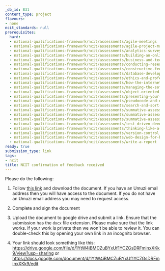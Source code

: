 ```yaml
---
_db_id: 831
content_type: project
flavours:
- none
ncit_standards: null
prerequisites:
  hard:
  - national-qualifications-framework/ncit/assessments/agile-meetings
  - national-qualifications-framework/ncit/assessments/agile-project-management
  - national-qualifications-framework/ncit/assessments/analytics-surveys-and-reports
  - national-qualifications-framework/ncit/assessments/building-an-online-business
  - national-qualifications-framework/ncit/assessments/business-and-technology
  - national-qualifications-framework/ncit/assessments/conducting-research-and-user-interviews
  - national-qualifications-framework/ncit/assessments/constructive-feedback
  - national-qualifications-framework/ncit/assessments/database-development
  - national-qualifications-framework/ncit/assessments/ethics-and-professionalism
  - national-qualifications-framework/ncit/assessments/how-the-internet-works
  - national-qualifications-framework/ncit/assessments/managing-the-software-development-process
  - national-qualifications-framework/ncit/assessments/object-oriented-programming
  - national-qualifications-framework/ncit/assessments/presenting-your-findings
  - national-qualifications-framework/ncit/assessments/pseudocode-and-documentation
  - national-qualifications-framework/ncit/assessments/search-and-sort-techniques
  - national-qualifications-framework/ncit/assessments/summative-assessment-1
  - national-qualifications-framework/ncit/assessments/summative-assessment-2
  - national-qualifications-framework/ncit/assessments/summative-assessment-3
  - national-qualifications-framework/ncit/assessments/test-driven-development
  - national-qualifications-framework/ncit/assessments/thinking-like-a-machine
  - national-qualifications-framework/ncit/assessments/version-control
  - national-qualifications-framework/ncit/assessments/web-design-for-business
  - national-qualifications-framework/ncit/assessments/write-a-report
ready: true
submission_type: link
tags:
- ncit
title: NCIT confirmation of feedback received
---
```


Please do the following:

1. Follow [this link](https://docs.google.com/document/d/1TPhtKwQmakt4cYRivoWK-yDwkGKKKCm_/edit?usp=sharing&ouid=106698657596806218419&rtpof=true&sd=true) and download the document. If you have an Umuzi email address then you will have access to the document. If you do not have an Umuzi email address you may need to request access.

2. Complete and sign the document
   
3. Upload the document to google drive and submit a link. Ensure that the submission has the `docx` file extension. Please make sure that the link works. If your work is private then we won't be able to review it. You can double-check this by opening your own link in an incognito browser.  

4. Your link should look something like this:
https://drive.google.com/file/d/1YtW4iBMCZuBYxUf1YCZGsDRFminxXKk9/view?usp=sharing or https://docs.google.com/document/d/1YtW4iBMCZuBYxUf1YCZGsDRFminxXKk9/edit